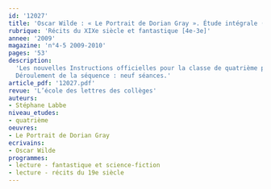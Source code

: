 ```yaml
---
id: '12027'
title: 'Oscar Wilde : « Le Portrait de Dorian Gray ». Étude intégrale (séquence)'
rubrique: 'Récits du XIXe siècle et fantastique [4e-3e]'
annee: '2009'
magazine: 'n°4-5 2009-2010'
pages: '53'
description: 
  'Les nouvelles Instructions officielles pour la classe de quatrième préconisent explicitement la lecture et l’étude de « récits du XIXe siècle », et le programme d’histoire des arts invite à centrer la réflexion sur le thème des « ruptures et continuités » en art : « Le Portrait de Dorian Gray », d’Oscar Wilde, offre donc matière idéale à la prise en compte de ces recommandations. Si le roman s’inscrit de façon assez naturelle dans le prolongement de la veine fantastique inaugurée par les romantiques et exploitée de façon récurrente dans le cours du XIXe siècle, il participe d’un essor généralisé des littératures de l’imaginaire qui va nourrir toute la culture populaire du XXe siècle – le cinéma en particulier. Il manifeste aussi la nouvelle esthétique décadente qui a fait son apparition en France quelque vingt ans auparavant et dont Oscar Wilde a nourri son œuvre.
  Déroulement de la séquence : neuf séances.'
article_pdf: '12027.pdf'
revue: 'L’école des lettres des collèges'
auteurs:
- Stéphane Labbe
niveau_etudes:
- quatrième
oeuvres:
- Le Portrait de Dorian Gray
ecrivains:
- Oscar Wilde
programmes:
- lecture - fantastique et science-fiction
- lecture - récits du 19e siècle
---
```

